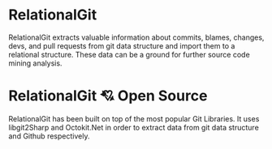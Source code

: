 # RelationalGit
RelationalGit extracts valuable information about commits, blames, changes, devs, and pull requests from git data structure and import them to a relational structure. These data can be a ground for further source code mining analysis.


# RelationalGit :cupid: Open Source
RelationalGit has been built on top of the most popular Git Libraries. It uses libgit2Sharp and Octokit.Net in order to extract data from git data structure and Github respectively.
